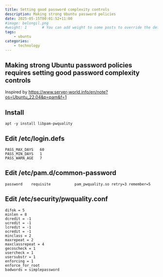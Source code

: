 ```yaml
---
title: Setting good password complexity controls
description: Making strong Ubuntu password policies
date: 2025-05-15T00:01:52+11:00
#image: belongil.png
#weight: 1       # You can add weight to some posts to override the default sorting (date descending)
tags: 
    - ubuntu
categories:
    - technology
---
```


## Making strong Ubuntu password policies requires setting good password complexity controls

Inspired by https://www.server-world.info/en/note?os=Ubuntu_22.04&p=pam&f=1

## Install 
```
apt -y install libpam-pwquality
```

## Edit  /etc/login.defs
```
PASS_MAX_DAYS	60
PASS_MIN_DAYS	1
PASS_WARN_AGE	7
```

## Edit /etc/pam.d/common-password
```
password	requisite			pam_pwquality.so retry=3 remember=5
```

## Edit /etc/security/pwquality.conf
```
difok = 5
minlen = 8
dcredit = -1
ucredit = -1
lcredit = -1
ocredit = -1
minclass = 2
maxrepeat = 2
maxclassrepeat = 4
gecoscheck = 1
usercheck = 1
usersubstr = 1
enforcing = 1
enforce_for_root
badwords = simplepassword
```


